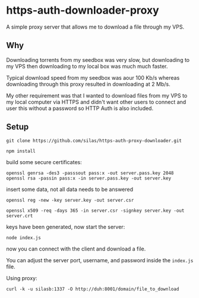 # https-auth-downloader-proxy

A simple proxy server that allows me to download a file through my VPS.

## Why

Downloading torrents from my seedbox was very slow, but downloading to my VPS then downloading to my local box was much much faster.

Typical download speed from my seedbox was aour 100 Kb/s whereas downloading through this proxy resulted in downloading at 2 Mb/s.

My other requirement was that I wanted to download files from my VPS to my local computer via HTTPS and didn't want other users to connect and user this without a password so HTTP Auth is also included.

## Setup

    git clone https://github.com/silas/https-auth-proxy-downloader.git
    
    npm install
    
build some secure certificates:

    openssl genrsa -des3 -passsout pass:x -out server.pass.key 2048
    openssl rsa -passin pass:x -in server.pass.key -out server.key

insert some data, not all data needs to be answered

    openssl reg -new -key server.key -out server.csr

    openssl x509 -req -days 365 -in server.csr -signkey server.key -out server.crt

keys have been generated, now start the server:

    node index.js

now you can connect with the client and download a file.

You can adjust the server port, username, and password inside the `index.js` file.

Using proxy:

    curl -k -u silasb:1337 -O http://duh:8001/domain/file_to_download
